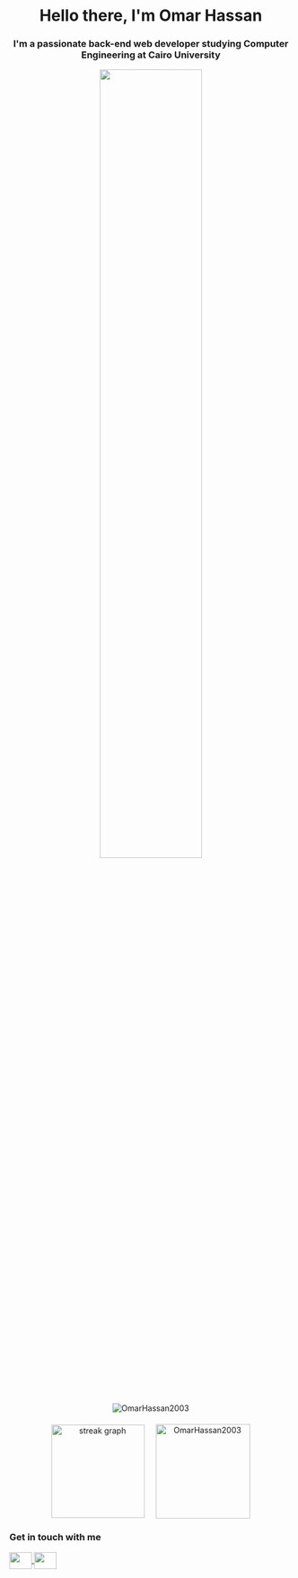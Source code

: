<h1 align="center">Hello there, I'm Omar Hassan</h1>
<h3 align="center">I'm a passionate back-end web developer studying Computer Engineering at Cairo University</h3>

<div align="center">
  <img src="https://user-images.githubusercontent.com/74038190/212750672-2f3f2b50-c84f-4ed8-a60a-849ae69ff9df.gif" width=60% height=60%/>
</div>

<p align="center" style="margin-top: 20px; padding-top:15px">
  <img align="center" src="https://github-readme-stats.vercel.app/api?username=OmarHassan2003&show_icons=true&theme=material-palenight&locale=en&border_radius=10" alt="OmarHassan2003" />
</p>

<div align="center" style="display: flex; justify-content: center; gap: 20px; margin-top: 20px; flex-wrap: wrap; align-items: center;">
  <img src="https://streak-stats.demolab.com/?user=OmarHassan2003&locale=en&mode=daily&theme=material-palenight&border_radius=10" height="166" alt="streak graph" />
  <img src="https://github-readme-stats.vercel.app/api/top-langs?username=OmarHassan2003&show_icons=true&locale=en&border_radius=10&layout=compact&theme=material-palenight" height="168" alt="OmarHassan2003" />
</div>

<h3 align="left">Get in touch with me</h3>
<div align="left">
  <a href="https://x.com/OmarrHassan44">
    <img align="center" src="https://raw.githubusercontent.com/rahuldkjain/github-profile-readme-generator/master/src/images/icons/Social/twitter.svg" height="30" width="40" />
  </a>
  <a href="https://www.linkedin.com/in/omarhassanelsherif">
    <img align="center" src="https://raw.githubusercontent.com/rahuldkjain/github-profile-readme-generator/master/src/images/icons/Social/linked-in-alt.svg" height="30" width="40" />
  </a>
</div>
